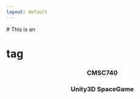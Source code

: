 ```yaml
---
layout: default
---
```



<div align="left">
  # This is an <h1> tag
</div>
<div align="center">
  <h3 id="740"> CMSC740 </h3>
  
  <h3 id="425"> Unity3D SpaceGame </h3>
  
  
</div>

